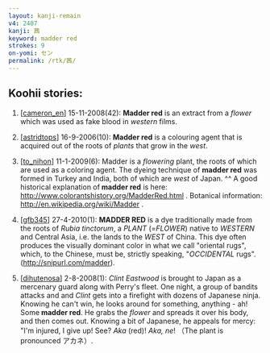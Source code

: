 ```yaml
---
layout: kanji-remain
v4: 2407
kanji: 茜
keyword: madder red
strokes: 9
on-yomi: セン
permalink: /rtk/茜/
---
```


## Koohii stories: 

1) [<a href="http://kanji.koohii.com/profile/cameron_en">cameron_en</a>] 15-11-2008(42): <strong>Madder red</strong> is an extract from a <em>flower</em> which was used as fake blood in <em>western</em> films.

2) [<a href="http://kanji.koohii.com/profile/astridtops">astridtops</a>] 16-9-2006(10): <strong>Madder red</strong> is a colouring agent that is acquired out of the roots of <em>plants</em> that grow in the <em>west</em>.

3) [<a href="http://kanji.koohii.com/profile/to_nihon">to_nihon</a>] 11-1-2009(6): Madder is a <em>flowering</em> plant, the roots of which are used as a coloring agent. The dyeing technique of <strong>madder red</strong> was formed in Turkey and India, both of which are <em>west</em> of Japan. ^^ A good historical explanation of<strong> madder red</strong> is here: <a href="http://www.colorantshistory.org/MadderRed.html">http://www.colorantshistory.org/MadderRed.html</a> . Botanical information: <a href="http://en.wikipedia.org/wiki/Madder">http://en.wikipedia.org/wiki/Madder</a> .

4) [<a href="http://kanji.koohii.com/profile/gfb345">gfb345</a>] 27-4-2010(1): <strong>MADDER RED</strong> is a dye traditionally made from the roots of <em>Rubia tinctorum</em>, a <em>PLANT</em> (=<em>FLOWER</em>) native to <em>WESTERN</em> and Central Asia, i.e. the lands to the <em>WEST</em> of China. This dye often produces the visually dominant color in what we call &quot;oriental rugs&quot;, which, to the Chinese, must be, strictly speaking, &quot;<em>OCCIDENTAL</em> rugs&quot;. (<a href="http://snipurl.com/madder">http://snipurl.com/madder</a>).

5) [<a href="http://kanji.koohii.com/profile/dihutenosa">dihutenosa</a>] 2-8-2008(1): <em>Clint Eastwood</em> is brought to Japan as a mercenary guard along with Perry&#039;s fleet. One night, a group of bandits attacks and and <em>Clint</em> gets into a firefight with dozens of Japanese ninja. Knowing he can&#039;t win, he looks around for something, anything - ah! Some<strong> madder red</strong>. He grabs the <em>flower</em> and spreads it over his body, and then comes out. Knowing a bit of Japanese, he appeals for mercy: &quot;I&#039;m injured, I give up! See? <em>Aka</em> (red)! <em>Aka, ne</em>! （The plant is pronounced アカネ）.

